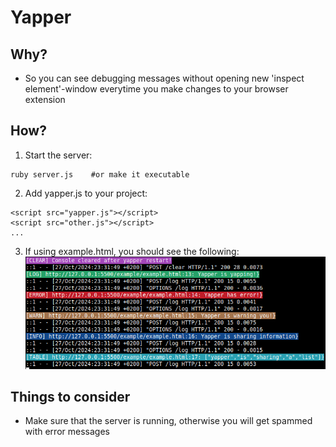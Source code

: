 # Yapper
## Why?
- So you can see debugging messages without opening new 'inspect element'-window everytime you make changes to your browser extension

## How?
1. Start the server:
```
ruby server.js    #or make it executable
```
2. Add yapper.js to your project:
```
<script src="yapper.js"></script>
<script src="other.js"></script>
...
```
3. If using example.html, you should see the following:<br>
![alt text](example/cli.png)

## Things to consider
- Make sure that the server is running, otherwise you will get spammed with error messages